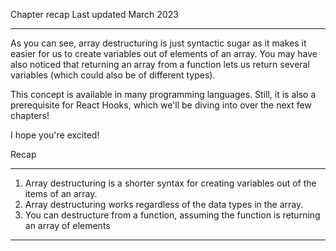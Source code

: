 Chapter recap
Last updated March 2023
***
As you can see, array destructuring is just syntactic sugar as it makes it easier for us to create variables out of elements of an array.
You may have also noticed that returning an array from a function lets us return several variables (which could also be of different types).

This concept is available in many programming languages. Still, it is also a prerequisite for React Hooks, which we'll be diving into over the next few chapters!

I hope you're excited!

Recap
***
   1. Array destructuring is a shorter syntax for creating variables out of the items of an array.
   2. Array destructuring works regardless of the data types in the array.
   3. You can destructure from a function, assuming the function is returning an array of elements
****
